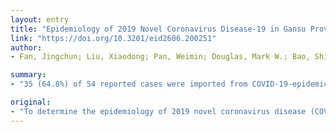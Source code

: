 ```yaml
---
layout: entry
title: "Epidemiology of 2019 Novel Coronavirus Disease-19 in Gansu Province, China, 2020"
link: "https://doi.org/10.3201/eid2606.200251"
author:
- Fan, Jingchun; Liu, Xiaodong; Pan, Weimin; Douglas, Mark W.; Bao, Shisan

summary:
- "35 (64.8%) of 54 reported cases were imported from COVID-19-epidemic areas. Time from infection to illness onset for family clusters was shorter in Gansu Province than in Wuhan, consistent with shortened durations from onset to first medical visit or hospitalization. The transmission of the COVID-19 virus is decreasing. In a remote region of China, we analyzed the epidemiology of a novel coronavirus disease. From January 23 through February 3, 2020, a total of 35 (64.8%) of 54 cases from the outbreaks from January 23 to 23."

original:
- "To determine the epidemiology of 2019 novel coronavirus disease (COVID-19) in a remote region of China, far from Wuhan, we analyzed the epidemiology of COVID-19 in Gansu Province. From January 23 through February 3, 2020, a total of 35 (64.8%) of 54 reported cases were imported from COVID-19-epidemic areas. Characteristics that differed significantly during the first and second waves of illness in Gansu Province were mean patient age, occupation, having visited epidemic areas, and mode of transportation. Time from infection to illness onset for family clusters was shorter in Gansu Province than in Wuhan, consistent with shortened durations from onset to first medical visit or hospitalization. Spatial distribution pattern analysis indicated hot spots and spatial outliers in Gansu Province. As a result of adequate interventions, transmission of the COVID-19 virus in Gansu Province is decreasing."
---
```


